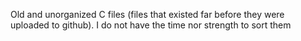 Old and unorganized C files (files that existed far before they were uploaded to github). I do not have the time nor strength to sort them
